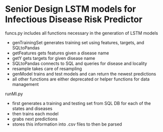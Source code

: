 # Senior Design LSTM models for Infectious Disease Risk Predictor

funcs.py includes all functions necessary in the generation of LSTM models
- genTrainingSet generates training set using features, targets, and SQLtoPandas
- getFeatures gets features given a disease name
- getY gets targets for given disease name
- SQLtoPandas connects to SQL and queries for disease and locality
- resample takes care of resampling
- genModel trains and test models and can return the newest predictions
- all other functions are either deprecated or helper functions for data management

runMl.py 
- first generates a training and testing set from SQL DB for each of the states and diseases
- then trains each model
- grabs next predictions
- stores this information into .csv files to then be parsed
